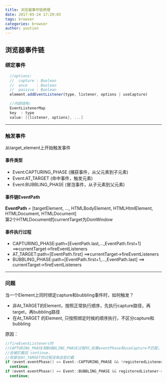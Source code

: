 ```yaml
---
title: 浏览器事件链原理
date: 2017-05-24 17:29:03
tags: browser
categories: browser
author: yoution
---
```


## 浏览器事件链
### 绑定事件
```javascript
  //options: 
  //  capture : Boolean
  //  once    : Boolean
  //  passive : Boolean
  element.addEventListener(type, listener, options | useCapture)
```

```cpp
  //内部结构:
  EventListenerMap 
  key  : type 
  value: [{listener, options}, ...]
```

---

### 触发事件
从target_element上开始触发事件
#### 事件类型
- Event:CAPTURING_PHASE (捕获事件，从父元素到子元素)
- Event:AT_TARGET (命中事件，触发元素)
- Event:BUBBLING_PHASE (冒泡事件，从子元素到父元素)    

#### 事件链EventPath
**EventPath** = [targetElement, ..., HTMLBodyElement, HTMLHtmlElement, HTMLDocument, HTMLDocument]    
第2个HTMLDocument的currentTarget为DomWindow

#### 事件执行过程
- CAPTURING_PHASE:path=[EventPath.last,...,EventPath.first+1] ==>currentTarget->fireEventListeners
- AT_TARGET:path=[EventPath.first] ==>currentTarget->fireEventListeners
- BUBBLING_PHASE:path=[EventPath.first+1,...,EventPath.last] ==> currentTarget->fireEventListeners
---
### 问题
当一个Element上同时绑定capture和bubbling事件时，如何触发？
- 非At_TARGET的Element，按照正常执行顺序，先执行capture路径，再target，再bubbling路径
- 在At_TARGET 的Element, 只按照绑定时候的顺序执行，不区分capture和bubbling  

原因：
```cpp
//fireEventListeners时
//CAPTURING_PHASE和BUBBLING_PHASE过程时,如果eventPhase和useCapture不匹配，
//会被拦截后 continue，
//但是在At_TARGET的过程没有这层拦截
if (event.eventPhase() == Event::CAPTURING_PHASE && !registeredListener->useCapture())
  continue;
if (event.eventPhase() == Event::BUBBLING_PHASE && registeredListener->useCapture())
  continue;
```
